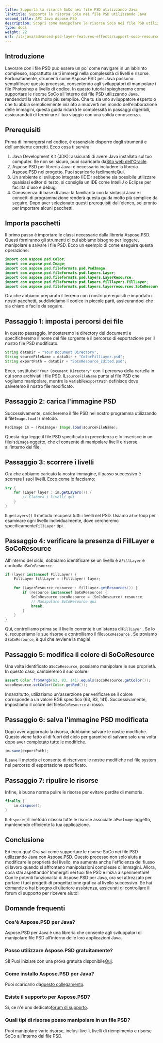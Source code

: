```yaml
---
title: Supporta la risorsa SoCo nei file PSD utilizzando Java
linktitle: Supporta la risorsa SoCo nei file PSD utilizzando Java
second_title: API Java Aspose.PSD
description: Scopri come manipolare le risorse SoCo nei file PSD utilizzando Aspose.PSD per Java con questo tutorial passo passo.
type: docs
weight: 22
url: /it/java/advanced-psd-layer-features-effects/support-soco-resource-psd-files/
---
```

## Introduzione
Lavorare con i file PSD può essere un po' come navigare in un labirinto complesso, soprattutto se ti immergi nella complessità di livelli e risorse. Fortunatamente, strumenti come Aspose.PSD per Java possono semplificare questo processo, consentendo agli sviluppatori di manipolare i file Photoshop a livello di codice. In questo tutorial spiegheremo come supportare le risorse SoCo all'interno dei file PSD utilizzando Java, rendendoti la vita molto più semplice. 
Che tu sia uno sviluppatore esperto o che tu abbia semplicemente iniziato a muoverti nel mondo dell'elaborazione delle immagini, questa guida ridurrà le complessità in passaggi digeribili, assicurandoti di terminare il tuo viaggio con una solida conoscenza.
## Prerequisiti
Prima di immergersi nel codice, è essenziale disporre degli strumenti e dell'ambiente corretti. Ecco cosa ti servirà:
1.  Java Development Kit (JDK): assicurati di avere Java installato sul tuo computer. Se non sei sicuro, puoi scaricarlo da[Sito web dell'Oracle](https://www.oracle.com/java/technologies/javase-jdk11-downloads.html).
2. Aspose.PSD per libreria Java: è necessario includere la libreria Aspose.PSD nel progetto. Puoi scaricarlo facilmente[Qui](https://releases.aspose.com/psd/java/).
3. Un ambiente di sviluppo integrato (IDE): sebbene sia possibile utilizzare qualsiasi editor di testo, si consiglia un IDE come IntelliJ o Eclipse per facilità d'uso e debug.
4. Conoscenza di base di Java: la familiarità con la sintassi Java e i concetti di programmazione renderà questa guida molto più semplice da seguire.
Dopo aver selezionato questi prerequisiti dall'elenco, sei pronto per importare alcuni pacchetti.
## Importa pacchetti
Il primo passo è importare le classi necessarie dalla libreria Aspose.PSD. Questi forniranno gli strumenti di cui abbiamo bisogno per leggere, manipolare e salvare i file PSD. Ecco un esempio di come eseguire questa operazione:
```java
import com.aspose.psd.Color;
import com.aspose.psd.Image;
import com.aspose.psd.fileformats.psd.PsdImage;
import com.aspose.psd.fileformats.psd.layers.Layer;
import com.aspose.psd.fileformats.psd.layers.LayerResource;
import com.aspose.psd.fileformats.psd.layers.filllayers.FillLayer;
import com.aspose.psd.fileformats.psd.layers.layerresources.SoCoResource;
```
Ora che abbiamo preparato il terreno con i nostri prerequisiti e importato i nostri pacchetti, suddividiamo il codice in piccole parti, assicurandoci che sia chiaro e facile da seguire.
## Passaggio 1: imposta i percorsi dei file
In questo passaggio, imposteremo la directory dei documenti e specificheremo il nome del file sorgente e il percorso di esportazione per il nostro file PSD modificato.
```java
String dataDir = "Your Document Directory";
String sourceFileName = dataDir + "ColorFillLayer.psd";
String exportPath = dataDir + "SoCoResource_Edited.psd";
```
 
 Ecco, sostituisci`"Your Document Directory"` con il percorso della cartella in cui sono archiviati i file PSD. IL`sourceFileName` punta al file PSD che vogliamo manipolare, mentre la variabile`exportPath` definisce dove salveremo il nostro file modificato.
## Passaggio 2: carica l'immagine PSD
 Successivamente, caricheremo il file PSD nel nostro programma utilizzando il file`Image.load()` metodo.
```java
PsdImage im = (PsdImage) Image.load(sourceFileName);
```
 
 Questa riga legge il file PSD specificato in precedenza e lo inserisce in un file`PsdImage` oggetto, che ci consente di manipolare livelli e risorse all'interno del file.
## Passaggio 3: scorrere i livelli
Ora che abbiamo caricato la nostra immagine, il passo successivo è scorrere i suoi livelli. Ecco come lo facciamo:
```java
try {
    for (Layer layer : im.getLayers()) {
        // Elabora i livelli qui
    }
}
```
 
 IL`getLayers()` Il metodo recupera tutti i livelli nel PSD. Usiamo a`for` loop per esaminare ogni livello individualmente, dove cercheremo specificamente`FillLayer` tipi.
## Passaggio 4: verificare la presenza di FillLayer e SoCoResource
All'interno del ciclo, dobbiamo identificare se un livello è a`FillLayer` e controlla il`SoCoResource`.
```java
if (layer instanceof FillLayer) {
    FillLayer fillLayer = (FillLayer) layer;
    
    for (LayerResource resource : fillLayer.getResources()) {
        if (resource instanceof SoCoResource) {
            SoCoResource socoResource = (SoCoResource) resource;
            // Manipolare SoCoResource qui
            break;
        }
    }
}
```
 
 Qui, controlliamo prima se il livello corrente è un'istanza di`FillLayer` . Se lo è, recuperiamo le sue risorse e controlliamo il file`SoCoResource` . Se troviamo a`SoCoResource`, è qui che avviene la magia!
## Passaggio 5: modifica il colore di SoCoResource
 Una volta identificato a`SoCoResource`, possiamo manipolare le sue proprietà. In questo caso, cambieremo il suo colore.
```java
assert Color.fromArgb(63, 83, 141).equals(socoResource.getColor());
socoResource.setColor(Color.getRed());
```
 
 Innanzitutto, utilizziamo un'asserzione per verificare se il colore corrisponde a un valore RGB specifico (63, 83, 141). Successivamente, impostiamo il colore del file`SoCoResource` al rosso.
## Passaggio 6: salva l'immagine PSD modificata
Dopo aver aggiornato la risorsa, dobbiamo salvare le nostre modifiche. Questo viene fatto al di fuori del ciclo per garantire di salvare solo una volta dopo aver completato tutte le modifiche.
```java
im.save(exportPath);
```
 
 IL`save` Il metodo ci consente di riscrivere le nostre modifiche nel file system nel percorso di esportazione specificato.
## Passaggio 7: ripulire le risorse
Infine, è buona norma pulire le risorse per evitare perdite di memoria.
```java
finally {
    im.dispose();
}
```
 
 IL`dispose()`Il metodo rilascia tutte le risorse associate a`PsdImage` oggetto, mantenendo efficiente la tua applicazione.
## Conclusione
Ed ecco qua! Ora sai come supportare le risorse SoCo nei file PSD utilizzando Java con Aspose.PSD. Questo processo non solo aiuta a modificare le proprietà del livello, ma aumenta anche l'efficienza del flusso di lavoro quando si affrontano manipolazioni complesse di immagini. Allora, cosa stai aspettando? Immergiti nei tuoi file PSD e inizia a sperimentare! 
Con le potenti funzionalità di Aspose.PSD per Java, ora sei attrezzato per portare i tuoi progetti di progettazione grafica al livello successivo. Se hai domande o hai bisogno di ulteriore assistenza, assicurati di controllare il forum di supporto per ricevere aiuto!
## Domande frequenti
### Cos'è Aspose.PSD per Java?
Aspose.PSD per Java è una libreria che consente agli sviluppatori di manipolare file PSD all'interno delle loro applicazioni Java.
### Posso utilizzare Aspose.PSD gratuitamente?
 SÌ! Puoi iniziare con una prova gratuita disponibile[Qui](https://releases.aspose.com/).
### Come installo Aspose.PSD per Java?
 Puoi scaricarlo da[questo collegamento](https://releases.aspose.com/psd/java/).
### Esiste il supporto per Aspose.PSD?
 Sì, ce n'è uno dedicato[forum di supporto](https://forum.aspose.com/c/psd/34).
### Quali tipi di risorse posso manipolare in un file PSD?
Puoi manipolare varie risorse, inclusi livelli, livelli di riempimento e risorse SoCo all'interno del file PSD.